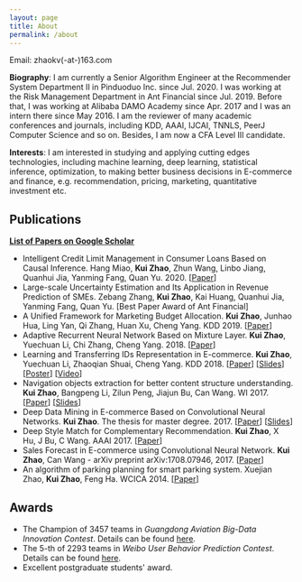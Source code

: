```yaml
---
layout: page
title: About
permalink: /about
---
```


Email: zhaokv(-at-)163.com 

**Biography**: I am currently a Senior Algorithm Engineer at the Recommender System Department II in Pinduoduo Inc. since Jul. 2020. I was working at the Risk Management Department in Ant Financial since Jul. 2019. Before that, I was working at Alibaba DAMO Academy since Apr. 2017 and I was an intern there since May 2016. I am the reviewer of many academic conferences and journals, including KDD, AAAI, IJCAI, TNNLS, PeerJ Computer Science and so on. Besides, I am now a CFA Level III candidate. 

**Interests**: I am interested in studying and applying cutting edges technologies, including machine learning, deep learning, statistical inference, optimization, to making better business decisions in E-commerce and finance, e.g. recommendation, pricing, marketing, quantitative investment etc. 

## Publications
[**List of Papers on Google Scholar**](https://scholar.google.com/citations?user=fm2rVwsAAAAJ)

- Intelligent Credit Limit Management in Consumer Loans Based on Causal Inference. Hang Miao, **Kui Zhao**, Zhun Wang, Linbo Jiang, Quanhui Jia, Yanming Fang, Quan Yu. 2020. [[Paper](https://arxiv.org/abs/2007.05188)] 
- Large-scale Uncertainty Estimation and Its Application in Revenue Prediction of SMEs. Zebang Zhang, **Kui Zhao**, Kai Huang, Quanhui Jia, Yanming Fang, Quan Yu. [Best Paper Award of Ant Financial]
- A Unified Framework for Marketing Budget Allocation. **Kui Zhao**, Junhao Hua, Ling Yan, Qi Zhang, Huan Xu, Cheng Yang. KDD 2019. [[Paper](https://arxiv.org/abs/1902.01128)]
- Adaptive Recurrent Neural Network Based on Mixture Layer. **Kui Zhao**, Yuechuan Li, Chi Zhang, Cheng Yang. 2018. [[Paper](https://arxiv.org/abs/1801.08094)]
- Learning and Transferring IDs Representation in E-commerce. **Kui Zhao**, Yuechuan Li, Zhaoqian Shuai, Cheng Yang. KDD 2018. [[Paper](https://dl.acm.org/citation.cfm?id=3219855)] [[Slides](/assets/doc/kdd18_slides.pdf)] [[Poster](/assets/doc/kdd18_poster.pdf)] [[Video](https://www.kdd.org/kdd2018/accepted-papers/view/learning-and-transferring-ids-representation-in-e-commerce)]
- Navigation objects extraction for better content structure understanding. **Kui Zhao**, Bangpeng Li, Zilun Peng, Jiajun Bu, Can Wang. WI 2017. [[Paper](https://dl.acm.org/citation.cfm?id=3106437)] [[Slides](/assets/doc/WI17.pptx)]
- Deep Data Mining in E-commerce Based on Convolutional Neural Networks. **Kui Zhao**. The thesis for  master degree. 2017. [[Paper](/assets/doc/master_thesis.pdf)] [[Slides](/assets/doc/master_slides.pptx)]
- Deep Style Match for Complementary Recommendation. **Kui Zhao**, X Hu, J Bu, C Wang. AAAI 2017. [[Paper](https://www.aaai.org/ocs/index.php/WS/AAAIW17/paper/viewPaper/15069)]
- Sales Forecast in E-commerce using Convolutional Neural Network. **Kui Zhao**, Can Wang - arXiv preprint arXiv:1708.07946, 2017. [[Paper](https://arxiv.org/abs/1708.07946)]
- An algorithm of parking planning for smart parking system. Xuejian Zhao, **Kui Zhao**, Feng Ha. WCICA 2014. [[Paper](https://arxiv.org/abs/1708.07932)]

## Awards
- The Champion of 3457 teams in  *Guangdong Aviation Big-Data Innovation Contest*. Details can be found [here](/data_mining/2016/12/guangdong-champion.html).
- The 5-th of 2293 teams in *Weibo User Behavior Prediction Contest*. Details can be found [here](/assets/doc/Weibo_SeaSide_v2.pptx).
- Excellent postgraduate students' award. 

